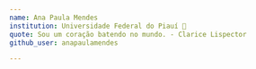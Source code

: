 ```yaml
---
name: Ana Paula Mendes
institution: Universidade Federal do Piauí 🚩
quote: Sou um coração batendo no mundo. - Clarice Lispector
github_user: anapaulamendes

---
```

